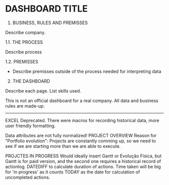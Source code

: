 # DASHBOARD TITLE

1. BUSINESS, RULES AND PREMISSES

Describe company.
 
1.1. THE PROCESS
	
Describe process

1.2. PREMISSES	
	
- Describe premisses outside of the process needed for interpreting data 

2. THE DASHBOARD

Describe each page.
List skills used.


This is not an official dashboard for a real company. All data and business rules are made-up.



*************
EXCEL
Deprecated. There were macros for recording historical data, more user friendly formatting.

Data attributes are not fully normalized!
PROJECT OVERVIEW
Reason for "Portfolio evolution": Projects are constantly comming up, so we need to see if we are starting more than we are able to execute.

PROJCTES IN PROGRESS
Would ideally insert Gantt or Evolução Física, but Gantt is for paid version, and the second one requires a historical record of actionlog.
DATEDIFF to calculate duration of actions.
Time taken will be big for 'in progress' as it counts TODAY as the date for calculation of uncompleted actions.
